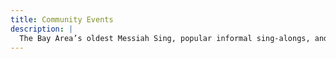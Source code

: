 ```yaml
---
title: Community Events
description: |
  The Bay Area’s oldest Messiah Sing, popular informal sing-alongs, and more!
---
```


